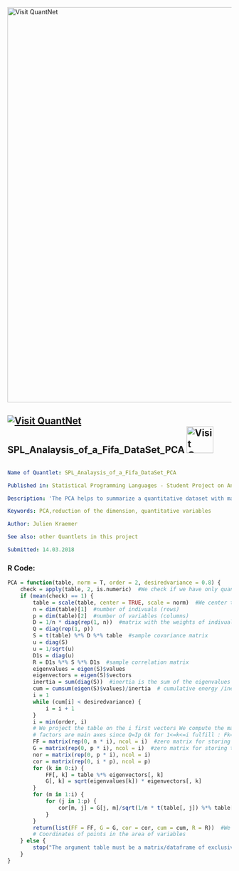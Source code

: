 
[<img src="https://github.com/QuantLet/Styleguide-and-FAQ/blob/master/pictures/banner.png" width="888" alt="Visit QuantNet">](http://quantlet.de/)

## [<img src="https://github.com/QuantLet/Styleguide-and-FAQ/blob/master/pictures/qloqo.png" alt="Visit QuantNet">](http://quantlet.de/) **SPL_Analaysis_of_a_Fifa_DataSet_PCA** [<img src="https://github.com/QuantLet/Styleguide-and-FAQ/blob/master/pictures/QN2.png" width="60" alt="Visit QuantNet 2.0">](http://quantlet.de/)

```yaml

Name of Quantlet: SPL_Analaysis_of_a_Fifa_DataSet_PCA

Published in: Statistical Programming Languages - Student Project on Analaysis of a FIFA Data set

Description: 'The PCA helps to summarize a quantitative dataset with many variables: see the correlations between the variables ,represent the p-dimensional point cloud of indivuals (here the players) by projecting them on spaces of smaller dimension ,construct new variables called principal components that are uncorrelated and that synthesize information.'

Keywords: PCA,reduction of the dimension, quantitative variables

Author: Julien Kraemer

See also: other Quantlets in this project

Submitted: 14.03.2018

```


### R Code:
```r
PCA = function(table, norm = T, order = 2, desiredvariance = 0.8) {
    check = apply(table, 2, is.numeric)  #We check if we have only quantitative values
    if (mean(check) == 1) {
        table = scale(table, center = TRUE, scale = norm)  #We center the dataset (but we don't scale)
        n = dim(table)[1]  #number of indivuals (rows)
        p = dim(table)[2]  #number of variables (columns)
        D = 1/n * diag(rep(1, n))  #matrix with the weights of indivuals
        Q = diag(rep(1, p))
        S = t(table) %*% D %*% table  #sample covariance matrix
        u = diag(S)
        u = 1/sqrt(u)
        D1s = diag(u)
        R = D1s %*% S %*% D1s  #sample correlation matrix
        eigenvalues = eigen(S)$values
        eigenvectors = eigen(S)$vectors
        inertia = sum(diag(S))  #inertia is the sum of the eigenvalues
        cum = cumsum(eigen(S)$values)/inertia  # cumulative energy /inertia
        i = 1
        while (cum[i] < desiredvariance) {
            i = i + 1
        }
        i = min(order, i)
        # We project the table on the i first vectors We compute the main factors and the coordinates of the individuals on the i first axes Main
        # factors are main axes since Q=Ip Gk for 1<=k<=i fulfill : Fk=table*uk where (uk)_k are the main axes
        FF = matrix(rep(0, n * i), ncol = i)  #zero matrix for storing the Fk's
        G = matrix(rep(0, p * i), ncol = i)  #zero matrix for storing the Gk's
        nor = matrix(rep(0, p * i), ncol = i)
        cor = matrix(rep(0, i * p), ncol = p)
        for (k in 0:i) {
            FF[, k] = table %*% eigenvectors[, k]
            G[, k] = sqrt(eigenvalues[k]) * eigenvectors[, k]
        }
        for (m in 1:i) {
            for (j in 1:p) {
                cor[m, j] = G[j, m]/sqrt(1/n * t(table[, j]) %*% table[, j])
            }
        }
        return(list(FF = FF, G = G, cor = cor, cum = cum, R = R))  #We return FF,G,cor,the inertia proportion and the correlation matrix
        # Coordinates of points in the area of variables
    } else {
        stop("The argument table must be a matrix/dataframe of exclusive quantitative values")
    }
}


```
